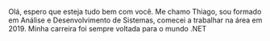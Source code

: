 Olá, espero que esteja tudo bem com você.
Me chamo Thiago, sou formado em Análise e Desenvolvimento de Sistemas, comecei a trabalhar na área em 2019.
Minha carreira foi sempre voltada para o mundo .NET